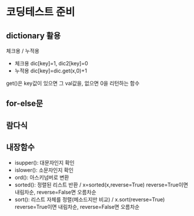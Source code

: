 # 코딩테스트 준비


## dictionary 활용

체크용 / 누적용

- 체크용 dic[key]=1, dic2[key]=0 
- 누적용 dic[key]=dic.get(x,0)+1

get()은 key값이 있으면 그 val값을, 없으면 0을 리턴하는 함수

## for-else문

## 람다식

## 내장함수

- isupper(): 대문자인지 확인
- islower(): 소문자인지 확인
- ord(): 아스키넘버로 변환
- sorted(): 정렬된 리스트 반환 / x=sorted(x,reverse=True) reverse=True이면 내림차순, reverse=False면 오름차순
- sort(): 리스트 자체를 정렬(메소드지만 비교) / x.sort(reverse=True) reverse=True이면 내림차순, reverse=False면 오름차순
